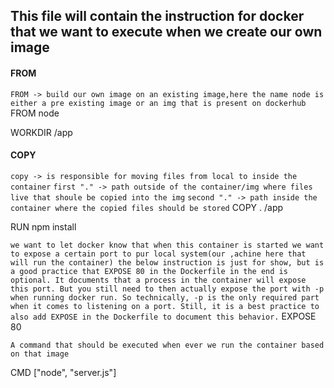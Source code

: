  ## This file will contain the instruction for docker that we want to execute when we create our own image

#### FROM
`FROM -> build our own image on an existing image,here the name node is either a pre existing image or an img that is present on dockerhub`
FROM node

WORKDIR /app

#### COPY
`copy -> is responsible for moving files from local to inside the container`
`first "." -> path outside of the container/img where files live that shoule be copied into the img`
`second "." -> path inside the container where the copied files should be stored`
COPY . /app

RUN npm install


`we want to let docker know that when this container is started we want to expose a certain port to pur local system(our ,achine here that will run the container) the below instruction is just for show, but is a good practice that EXPOSE 80 in the Dockerfile in the end is optional. It documents that a process in the container will expose this port. But you still need to then actually expose the port with -p when running docker run. So technically, -p is the only required part when it comes to listening on a port. Still, it is a best practice to also add EXPOSE in the Dockerfile to document this behavior.`
EXPOSE 80

`A command that should be executed when ever we run the container based on that image`

CMD ["node", "server.js"]
